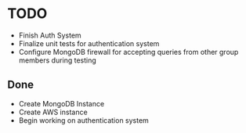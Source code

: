 # TODO
- Finish Auth System
- Finalize unit tests for authentication system
- Configure MongoDB firewall for accepting queries from other group members during testing

## Done
- Create MongoDB Instance
- Create AWS instance
- Begin working on authentication system
